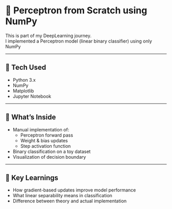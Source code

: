# 🧠 Perceptron from Scratch using NumPy

This is part of my DeepLearning journey.  
 I implemented a Perceptron model (linear binary classifier) using only NumPy 

---

## 🔧 Tech Used
- Python 3.x  
- NumPy  
- Matplotlib  
- Jupyter Notebook

---

## 🚀 What’s Inside
- Manual implementation of:
  - Perceptron forward pass
  - Weight & bias updates
  - Step activation function
- Binary classification on a toy dataset
- Visualization of decision boundary

---

## 🧠 Key Learnings
- How gradient-based updates improve model performance
- What linear separability means in classification
- Difference between theory and actual implementation
